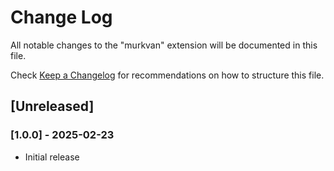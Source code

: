 # Change Log

All notable changes to the "murkvan" extension will be documented in this file.

Check [Keep a Changelog](http://keepachangelog.com/) for recommendations on how to structure this file.

## [Unreleased]

### [1.0.0] - 2025-02-23

- Initial release
